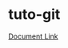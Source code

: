 # tuto-git

[Document Link](https://itlaedudo-my.sharepoint.com/:w:/g/personal/20222159_itla_edu_do/EVyqcDmttatOoASWnOgCXOMBOI5KCH5rwYNdX62LTjhNMA?e=EwDIMk)

